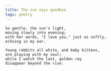 ```yaml
---
title: The sun says goodbye
tags: poetry
---
```


    So gentle, the sun's light,
    moving slowly into evening;
    with her words, "I love you," just as softly,
    echoing in my ear.

    Young rabbits all white, and baby kittens,
    are playing with my soul;
    while I watch the last, golden ray
    disappear beyond the rise.


